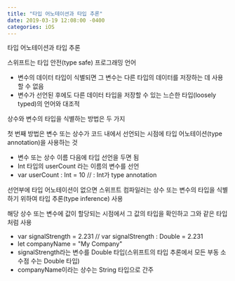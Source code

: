 ```yaml
---
title: "타입 어노테이션과 타입 추론"
date: 2019-03-19 12:08:00 -0400
categories: iOS
---
```

타입 어노테이션과 타입 추론

스위프트는 타입 안전(type safe) 프로그래밍 언어
- 변수의 데이터 타입이 식별되면 그 변수는 다른 타입의 데이터를 저장하는 데 사용할 수 없음
- 변수가 선언된 후에도 다른 데이터 타입을 저장할 수 있는 느슨한 타입(loosely typed)의 언어와 대조적

상수와 변수의 타입을 식별하는 방법은 두 가지

첫 번째 방법은 변수 또는 상수가 코드 내에서 선언되는 시점에 타입 어노테이션(type annotation)을 사용하는 것
- 변수 또는 상수 이름 다음에 타입 선언을 두면 됨
- Int 타입의 userCount 라는 이름의 변수를 선언
- var userCount : Int = 10 // : Int가 type annotation

선언부에 타입 어노테이션이 없으면 스위프트 컴파일러는 상수 또는 변수의 타입을 식별하기 위하여 타입 추론(type inference) 사용 

해당 상수 또는 변수에 값이 할당되는 시점에서 그 값의 타입을 확인하고 그와 같은 타입처럼 사용
- var signalStrength = 2.231 // var signalStrength : Double = 2.231
- let companyName = "My Company"
- signalStrength라는 변수를 Double 타입(스위프트의 타입 추론에서 모든 부동 소수점 수는 Double 타입)
- companyName이라는 상수는 String 타입으로 간주

